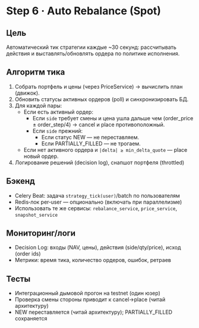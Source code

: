 # Step 6 · Auto Rebalance (Spot)

## Цель
Автоматический тик стратегии каждые ~30 секунд: рассчитывать действия и выставлять/обновлять ордера по политике исполнения.

## Алгоритм тика
1. Собрать портфель и цены (через PriceService) → вычислить план (движок).
2. Обновить статусы активных ордеров (poll) и синхронизировать БД.
3. Для каждой пары:
   - Если есть активный ордер:
     - Если `side` требует смены и цена ушла дальше чем (order_price ± order_step/4) → cancel и place противоположный.
     - Если `side` прежний:
       - Если статус NEW — не переставляем.
       - Если PARTIALLY_FILLED — не трогаем.
   - Если нет активного ордера и `|delta| ≥ min_delta_quote` — place новый ордер.
4. Логирование решений (decision log), снапшот портфеля (throttled)

## Бэкенд
- Celery Beat: задача `strategy_tick(user)`/batch по пользователям
- Redis‑лок per‑user — опционально (включать при параллелизме)
- Использовать те же сервисы: `rebalance_service`, `price_service`, `snapshot_service`

## Мониторинг/логи
- Decision Log: входы (NAV, цены), действия (side/qty/price), исход (order ids)
- Метрики: время тика, количество ордеров, ошибок, ретраев

## Тесты
- Интеграционный дымовой прогон на testnet (один юзер)
- Проверка смены стороны приводит к cancel→place (читай архитектуру)
- NEW переставляется (читай архитектуру); PARTIALLY_FILLED сохраняется
